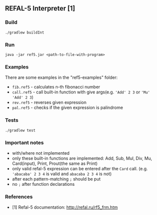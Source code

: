 REFAL-5 Interpreter [1]
----
### Build
```shell
./gradlew buildInt
```

### Run
```shell
java -jar ref5.jar <path-to-file-with-program>
```

### Examples
 There are some examples in the "ref5-examples" folder:
 * `fib.ref5` - calculates n-th fibonacci number
 * `call.ref5` - call built-in function with give args(e.g. `'Add' 2 3` or `'Mu' 'Add' 2 3`)
 * `rev.ref5` - reverses given expression
 * `pal.ref5` - checks if the given expression is palindrome

### Tests
```shell
./gradlew test
```

### Important notes
* with/where not implemented
* only these built-in functions are implemented: Add, Sub, Mul, Div, Mu, Card(input), Print, Prout(the same as Print)
* only valid refal-5 expression can be entered after the `Card` call. (e.g. `'abacaba' 2 3 4` is valid and `abacaba 2 3 4` is not)
* after each pattern-matching `;` should be put
* no `;` after function declarations

### References
* [1] Refal-5 documentation: http://refal.ru/rf5_frm.htm